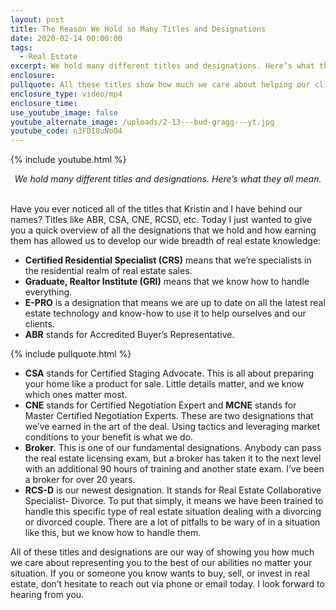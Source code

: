```yaml
---
layout: post
title: The Reason We Hold so Many Titles and Designations
date: 2020-02-14 00:00:00
tags:
  - Real Estate
excerpt: We hold many different titles and designations. Here’s what they all mean.
enclosure:
pullquote: All these titles show how much we care about helping our clients succeed.
enclosure_type: video/mp4
enclosure_time:
use_youtube_image: false
youtube_alternate_image: /uploads/2-13---bud-gragg---yt.jpg
youtube_code: n3FDI8uNoO4
---
```


{% include youtube.html %}

<center><em>We hold many different titles and designations. Here&rsquo;s what they all mean.</em></center>

<br>Have you ever noticed all of the titles that Kristin and I have behind our names? Titles like ABR, CSA, CNE, RCSD, etc. Today I just wanted to give you a quick overview of all the designations that we hold and how earning them has allowed us to develop our wide breadth of real estate knowledge:

* **Certified Residential Specialist (CRS)** means that we’re specialists in the residential realm of real estate sales.
* **Graduate, Realtor Institute (GRI)** means that we know how to handle everything.
* **E-PRO** is a designation that means we are up to date on all the latest real estate technology and know-how to use it to help ourselves and our clients.
* **ABR** stands for Accredited Buyer’s Representative.

{% include pullquote.html %}

* **CSA** stands for Certified Staging Advocate. This is all about preparing your home like a product for sale. Little details matter, and we know which ones matter most.
* **CNE** stands for Certified Negotiation Expert and **MCNE** stands for Master Certified Negotiation Experts. These are two designations that we’ve earned in the art of the deal. Using tactics and leveraging market conditions to your benefit is what we do.
* **Broker**. This is one of our fundamental designations. Anybody can pass the real estate licensing exam, but a broker has taken it to the next level with an additional 90 hours of training and another state exam. I’ve been a broker for over 20 years.
* **RCS-D** is our newest designation. It stands for Real Estate Collaborative Specialist- Divorce. To put that simply, it means we have been trained to handle this specific type of real estate situation dealing with a divorcing or divorced couple. There are a lot of pitfalls to be wary of in a situation like this, but we know how to handle them.

All of these titles and designations are our way of showing you how much we care about representing you to the best of our abilities no matter your situation. If you or someone you know wants to buy, sell, or invest in real estate, don’t hesitate to reach out via phone or email today. I look forward to hearing from you.